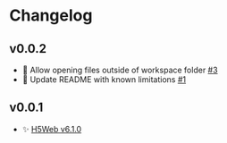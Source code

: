 # Changelog

## v0.0.2

- 🐛 Allow opening files outside of workspace folder
  [#3](https://github.com/silx-kit/vscode-h5web/pull/3)
- 📝 Update README with known limitations
  [#1](https://github.com/silx-kit/vscode-h5web/pull/1)

## v0.0.1

- ✨ [H5Web v6.1.0](https://github.com/silx-kit/h5web/releases/tag/v6.1.0)
